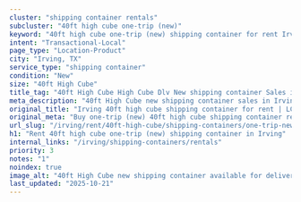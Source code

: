 ```yaml
---
cluster: "shipping container rentals"
subcluster: "40ft high cube one-trip (new)"
keyword: "40ft high cube one-trip (new) shipping container for rent Irving, TX"
intent: "Transactional-Local"
page_type: "Location-Product"
city: "Irving, TX"
service_type: "shipping container"
condition: "New"
size: "40ft High Cube"
title_tag: "40ft High Cube High Cube Dlv New shipping container Sales in Irving | LC Container"
meta_description: "40ft High Cube new shipping container sales in Irving. High cube containers with extra height. Fast delivery, competitive pricing. Serving shipping containers area. Quote ID: 90T. Call (214) 524-4168 for your free quote today."
original_title: "Irving 40ft high cube shipping container for rent | LC"
original_meta: "Buy one-trip (new) 40ft high cube shipping container rent with local delivery in Irving, TX. LC Container — local Since 2003. Request a fast quote today."
url_slug: "/irving/rent/40ft-high-cube/shipping-containers/one-trip-new"
h1: "Rent 40ft high cube one-trip (new) shipping container in Irving"
internal_links: "/irving/shipping-containers/rentals"
priority: 3
notes: "1"
noindex: true
image_alt: "40ft High Cube new shipping container available for delivery in Irving"
last_updated: "2025-10-21"
---
```


<!-- TODO: Add unique city/inventory copy, images, and internal links here. -->
